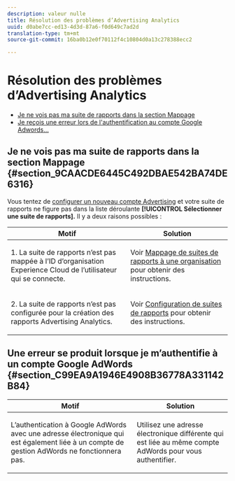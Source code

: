 ```yaml
---
description: valeur nulle
title: Résolution des problèmes d’Advertising Analytics
uuid: d0abe7cc-ed13-4d3d-87a6-f0d649c7ad2d
translation-type: tm+mt
source-git-commit: 16ba0b12e0f70112f4c10804d0a13c278388ecc2

---
```



# Résolution des problèmes d’Advertising Analytics

* [Je ne vois pas ma suite de rapports dans la section Mappage](/help/integrate/c-advertising-analytics/c-adanalytics-workflow/aa-troubleshooting.md#section_9CAACDE6445C492DBAE542BA74DE6316)
* [Je reçois une erreur lors de l'authentification au compte Google Adwords...](/help/integrate/c-advertising-analytics/c-adanalytics-workflow/aa-troubleshooting.md#section_C99EA9A1946E4908B36778A331142B84)

## Je ne vois pas ma suite de rapports dans la section Mappage {#section_9CAACDE6445C492DBAE542BA74DE6316}

Vous tentez de [configurer un nouveau compte Advertising](/help/integrate/c-advertising-analytics/c-adanalytics-workflow/aa-create-ad-account.md) et votre suite de rapports ne figure pas dans la liste déroulante **[!UICONTROL Sélectionner une suite de rapports].** Il y a deux raisons possibles :

<table id="table_271D7E817B4C44818717A47C3223E592"> 
 <thead> 
  <tr> 
   <th colname="col1" class="entry"> Motif </th> 
   <th colname="col2" class="entry"> Solution </th> 
  </tr>
 </thead>
 <tbody> 
  <tr> 
   <td colname="col1"> <p>1. La suite de rapports n’est pas mappée à l’ID d’organisation Experience Cloud de l’utilisateur qui se connecte. </p> </td> 
   <td colname="col2"> <p>Voir <a href="https://marketing.adobe.com/resources/help/en_US/mcloud/map-report-suite.html"  >Mappage de suites de rapports à une organisation</a> pour obtenir des instructions. </p> </td> 
  </tr> 
  <tr> 
   <td colname="col1"> <p>2. La suite de rapports n’est pas configurée pour la création des rapports Advertising Analytics. </p> </td> 
   <td colname="col2"> <p>Voir <a href="/help/integrate/c-advertising-analytics/c-adanalytics-workflow/aa-provision-rs.md"  >Configuration de suites de rapports</a> pour obtenir des instructions. </p> </td> 
  </tr> 
 </tbody> 
</table>

## Une erreur se produit lorsque je m’authentifie à un compte Google AdWords {#section_C99EA9A1946E4908B36778A331142B84}

<table id="table_F1C1192BF40C43CE8600B1BB417A7269"> 
 <thead> 
  <tr> 
   <th colname="col1" class="entry"> Motif </th> 
   <th colname="col2" class="entry"> Solution </th> 
  </tr>
 </thead>
 <tbody> 
  <tr> 
   <td colname="col1"> <p>L’authentication à Google AdWords avec une adresse électronique qui est également liée à un compte de gestion AdWords ne fonctionnera pas. </p> </td> 
   <td colname="col2"> <p>Utilisez une adresse électronique différente qui est liée au même compte AdWords pour vous authentifier. </p> </td> 
  </tr> 
 </tbody> 
</table>

